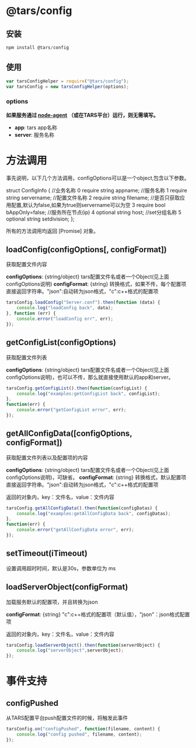 # @tars/config

## 安装
``` js
npm install @tars/config
``` 

## 使用
``` js
var tarsConfigHelper = require("@tars/config");
var tarsConfig = new tarsConfigHelper(options);
```

### options

__如果服务通过 [node-agent](http://git.oa.com/tars/node-agent/tree/master "node-agent") （或在TARS平台）运行，则无需填写。__

* __app__: tars app名称
* __server__: 服务名称

# 方法调用

事先说明，以下几个方法调用，configOptions可以是一个object,包含以下参数。

struct ConfigInfo
{
	//业务名称
	0 require string appname;
	//服务名称
	1 require string servername;
	//配置文件名称
	2 require string filename;
	//是否只获取应用配置,默认为false,如果为true则servername可以为空
	3 require bool bAppOnly=false;
	//服务所在节点(ip)
	4 optional string host;
	//set分组名称
	5 optional string setdivision;
};

所有的方法调用均返回 [Promise] 对象。

## loadConfig(configOptions[, configFormat])

获取配置文件内容

__configOptions__: {string/object} tars配置文件名或者一个Object(见上面configOptions说明)
__configFormat__: {string} 转换格式，如果不传，每个配置项直接返回字符串。"json":自动转为json格式，"c":c++格式的配置项

``` js
tarsConfig.loadConfig("Server.conf").then(function (data) {
    console.log("loadConfig back", data);
}, function (err) {
    console.error("loadConfig err", err);
});
```

## getConfigList(configOptions)

获取配置文件列表

__configOptions__: {string/object} tars配置文件名或者一个Object(见上面configOptions说明)，也可以不传，那么就直接使用默认的app和server。

``` js
tarsConfig.getConfigList().then(function(configList) {
    console.log("examples:getConfigList back", configList);
},
function(err) {
    console.error("getConfigList error", err);
});
```


## getAllConfigData([configOptions, configFormat])

获取配置文件列表以及配置项的内容

__configOptions__: {string/object} tars配置文件名或者一个Object(见上面configOptions说明)，可缺省。
__configFormat__: {string} 转换格式，默认配置项直接返回字符串。"json":自动转为json格式，"c":c++格式的配置项

返回的对象内，key：文件名，value：文件内容

``` js
tarsConfig.getAllConfigData().then(function(configDatas) {
    console.log("examples:getAllConfigData back", configDatas);
},
function(err) {
    console.error("getAllConfigData error", err);
});
```

## setTimeout(iTimeout)

设置调用超时时间，默认是30s，参数单位为 ms

## loadServerObject(configFormat)

加载服务默认的配置项，并且转换为json

__configFormat__: {string} "c":c++格式的配置项（默认值），"json"：json格式配置项

返回的对象内，key：文件名，value：文件内容

``` js
tarsConfig.loadServerObject().then(function(serverObject) {
    console.log("serverObject",serverObject);
});
```

# 事件支持

## configPushed

从TARS配置平台push配置文件的时候，将触发此事件

``` js
tarsConfig.on("configPushed", function(filename, content) {
    console.log("config pushed", filename, content);
});
```